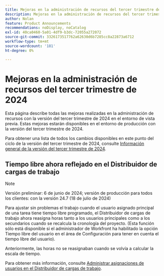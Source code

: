 ```yaml
---
title: Mejoras en la administración de recursos del tercer trimestre de 2024
description: Mejoras en la administración de recursos del tercer trimestre de 2024
author: Nolan
feature: Product Announcements
recommendations: noDisplay, noCatalog
exl-id: 40ca0460-5a01-4df9-b3dc-72055a272072
source-git-commit: 3326173517762a62630d6b7285cc8a22873a6712
workflow-type: tm+mt
source-wordcount: '181'
ht-degree: 0%

---
```


# Mejoras en la administración de recursos del tercer trimestre de 2024

Esta página describe todas las mejoras realizadas en la administración de recursos con la versión del tercer trimestre de 2024 en el entorno de vista previa. Estas mejoras estarán disponibles en el entorno de producción con la versión del tercer trimestre de 2024.

Para obtener una lista de todos los cambios disponibles en este punto del ciclo de la versión del tercer trimestre de 2024, consulte [Información general de la versión del tercer trimestre de 2024](/help/quicksilver/product-announcements/product-releases/24-q3-release-activity/24-q3-release-overview.md).

## Tiempo libre ahora reflejado en el Distribuidor de cargas de trabajo

>[!NOTE]
>
>Versión preliminar: 6 de junio de 2024; versión de producción para todos los clientes: con la versión 24.7 (18 de julio de 2024)

Para ajustar sin problemas el trabajo cuando el usuario asignado principal de una tarea tiene tiempo libre programado, el Distribuidor de cargas de trabajo ahora reasigna horas tanto a los usuarios principales como a los secundarios cuando se recalcula la cronología del proyecto. (Esta función sólo está disponible si el administrador de Workfront ha habilitado la opción Tiempo libre del usuario en el área de Configuración para tener en cuenta el tiempo libre del usuario).

Anteriormente, las horas no se reasignaban cuando se volvía a calcular la escala de tiempo.

Para obtener más información, consulte [Administrar asignaciones de usuarios en el Distribuidor de cargas de trabajo](/help/quicksilver/resource-mgmt/workload-balancer/manage-user-allocations-workload-balancer.md).
